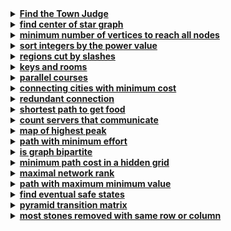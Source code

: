<details>
  <summary><strong><a href=https://leetcode.com/problems/find-the-town-judge/description/>Find the Town Judge</a></strong></summary>

```cpp
class Solution {
public:
    int findJudge(int n, vector<vector<int>>& trust) {
        vector<int> trustCount(n + 1, 0);
        for (auto& t : trust) {
            trustCount[t[0]]--; 
            trustCount[t[1]]++; 
        }

        for (int i = 1; i <= n; ++i) 
            if (trustCount[i] == n - 1) 
                return i; 

        return -1;
    }
};
```
</details>

<details>
  <summary><strong><a href=https://leetcode.com/problems/find-center-of-star-graph/>find center of star graph</a></strong></summary>

```cpp
class Solution {
public:
    int findCenter(vector<vector<int>>& edges) {
        return (edges[0][0] == edges[1][0] || edges[0][0] == edges[1][1]) ?
                edges[0][0] : edges[0][1];
    }
};
```
</details>

<details>
  <summary><strong><a href=https://leetcode.com/problems/minimum-number-of-vertices-to-reach-all-nodes/>minimum number of vertices to reach all nodes</a></strong></summary>

```cpp
class Solution {
public:
    vector<int> findSmallestSetOfVertices(int n, vector<vector<int>>& edges) {
        vector<bool> hasIncoming(n, false);
        for (const auto& edge : edges) 
            hasIncoming[edge[1]] = true;
        
        vector<int> result;
        for (int i = 0; i < n; ++i) 
            if (!hasIncoming[i]) 
                result.push_back(i);
        
        return result;
    }
};
```
</details>

<details>
  <summary><strong><a href=https://leetcode.com/problems/sort-integers-by-the-power-value/>sort integers by the power value</a></strong></summary>

```cpp
class Solution {
public:
    int getKth(int lo, int hi, int k) {
        auto power = [](int x) {
            int steps = 0;
            while (x != 1) {
                if (x % 2 == 0) 
                    x /= 2;
                else 
                    x = 3 * x + 1;
                
                ++steps;
            }
            return steps;
        };
        
        vector<pair<int, int>> nums;
        for (int i = lo; i <= hi; ++i) 
            nums.emplace_back(power(i), i);
        
        sort(nums.begin(), nums.end());
        return nums[k - 1].second;
    }
};
```
</details>

<details>
  <summary><strong><a href=https://leetcode.com/problems/regions-cut-by-slashes/>regions cut by slashes</a></strong></summary>

```cpp
class Solution {
public:
    int regionsBySlashes(vector<string>& grid) {
        int n = grid.size();
        int size = n * n * 4; 
        vector<int> parent(size);

        for (int i = 0; i < size; ++i) 
            parent[i] = i;

        auto find = [&](int x) {
            while (x != parent[x]) {
                parent[x] = parent[parent[x]]; 
                x = parent[x];
            }
            return x;
        };

        auto unite = [&](int x, int y) {
            int rootX = find(x);
            int rootY = find(y);
            if (rootX != rootY) 
                parent[rootX] = rootY;
        };

        for (int i = 0; i < n; ++i) {
            for (int j = 0; j < n; ++j) {
                int base = (i * n + j) * 4;
                
                if (grid[i][j] == ' ') {
                    unite(base, base + 1);
                    unite(base + 1, base + 2);
                    unite(base + 2, base + 3);
                } else if (grid[i][j] == '/') {
                    unite(base, base + 3);
                    unite(base + 1, base + 2);
                } else if (grid[i][j] == '\\') {
                    unite(base, base + 1);
                    unite(base + 2, base + 3);
                }

                if (i > 0) 
                    unite(base, ((i - 1) * n + j) * 4 + 2);
                
                if (j > 0) 
                    unite(base + 3, (i * n + (j - 1)) * 4 + 1);
            }
        }

        int regions = 0;
        for (int i = 0; i < size; ++i) 
            if (find(i) == i) 
                ++regions;

        return regions;
    }
};
```
</details>

<details>
  <summary><strong><a href=https://leetcode.com/problems/keys-and-rooms/>keys and rooms</a></strong></summary>

```cpp

```
</details>

<details>
  <summary><strong><a href=https://leetcode.com/problems/parallel-courses/>parallel courses</a></strong></summary>

```cpp

```
</details>

<details>
  <summary><strong><a href=https://leetcode.com/problems/connecting-cities-with-minimum-cost/>connecting cities with minimum cost</a></strong></summary>

```cpp

```
</details>

<details>
  <summary><strong><a href=https://leetcode.com/problems/redundant-connection/>redundant connection</a></strong></summary>

```cpp

```
</details>

<details>
  <summary><strong><a href=https://leetcode.com/problems/shortest-path-to-get-food/>shortest path to get food</a></strong></summary>

```cpp

```
</details>

<details>
  <summary><strong><a href=https://leetcode.com/problems/count-servers-that-communicate/>count servers that communicate	</a></strong></summary>

```cpp

```
</details>

<details>
  <summary><strong><a href=https://leetcode.com/problems/map-of-highest-peak/>map of highest peak</a></strong></summary>

```cpp

```
</details>

<details>
  <summary><strong><a href=https://leetcode.com/problems/path-with-minimum-effort/>path with minimum effort</a></strong></summary>

```cpp

```
</details>

<details>
  <summary><strong><a href=https://leetcode.com/problems/is-graph-bipartite/>is graph bipartite</a></strong></summary>

```cpp

```
</details>

<details>
  <summary><strong><a href=https://leetcode.com/problems/minimum-path-cost-in-a-hidden-grid/>minimum path cost in a hidden grid</a></strong></summary>

```cpp

```
</details>

<details>
  <summary><strong><a href=https://leetcode.com/problems/maximal-network-rank/>maximal network rank</a></strong></summary>

```cpp

```
</details>

<details>
  <summary><strong><a href=https://leetcode.com/problems/path-with-maximum-minimum-value/>path with maximum minimum value</a></strong></summary>

```cpp

```
</details>

<details>
  <summary><strong><a href=https://leetcode.com/problems/find-eventual-safe-states/>find eventual safe states</a></strong></summary>

```cpp

```
</details>

<details>
  <summary><strong><a href=https://leetcode.com/problems/pyramid-transition-matrix/>pyramid transition matrix</a></strong></summary>

```cpp

```
</details>

<details>
  <summary><strong><a href=https://leetcode.com/problems/most-stones-removed-with-same-row-or-column/>most stones removed with same row or column</a></strong></summary>

```cpp

```
</details>
